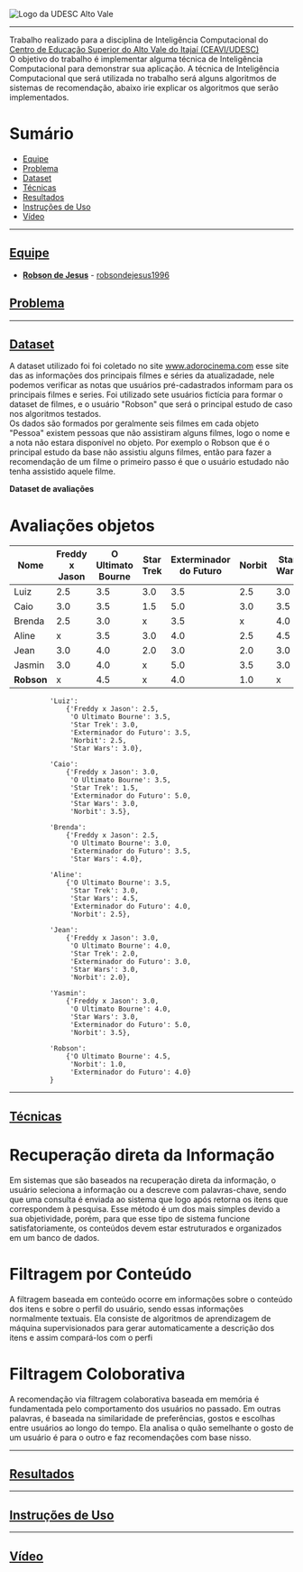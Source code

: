 <!-- Visualizador online: https://stackedit.io/ -->
 ![Logo da UDESC Alto Vale](http://www1.udesc.br/imagens/id_submenu/2019/marca_alto_vale_horizontal_assinatura_rgb_01.jpg)

---


Trabalho realizado para a disciplina de Inteligência Computacional do [Centro de Educação Superior do Alto Vale do Itajaí (CEAVI/UDESC)](https://www.udesc.br/ceavi)<br>O objetivo do trabalho é implementar alguma técnica de Inteligência Computacional para demonstrar sua aplicação. A técnica de Inteligência Computacional que será utilizada no trabalho será alguns algoritmos de sistemas de recomendação, abaixo irie explicar os algoritmos que serão implementados. 



# Sumário 
* [Equipe](#equipe)
* [Problema](#problema)
* [Dataset](#dataset)
* [Técnicas](#tecnicas)
* [Resultados](#resultados)
* [Instruções de Uso](#instrucao)
* [Vídeo](#video)



---

## [Equipe](#equipe)
 - [**Robson de Jesus**](mailto:robson.jesus@edu.udesc.br) - [robsondejesus1996](https://github.com/robsondejesus1996)


## [Problema](#problema)


---

## [Dataset](#dataset)

A dataset utilizado foi foi coletado no site www.adorocinema.com esse site das as informações dos principais filmes e séries da atualizadade, nele podemos verificar as notas que usuários pré-cadastrados informam para os principais filmes e series. Foi utilizado sete usuários fictícia para formar o dataset de filmes, e o usuário "Robson" que será o principal estudo de caso nos algoritmos testados.<br>
Os dados são formados por geralmente seis filmes em cada objeto "Pessoa" existem pessoas que não assistiram alguns filmes, logo o nome e a nota não estara disponível no objeto. Por exemplo o Robson que é o principal estudo da base não assistiu alguns filmes, então para fazer a recomendação de um filme o primeiro passo é que o usuário estudado não tenha assistido aquele filme. 


**Dataset de avaliações**
<h1>Avaliações objetos</h1>

| Nome  |  Freddy x Jason  | O Ultimato Bourne | Star Trek | Exterminador do Futuro | Norbit | Star Wars
| ------------------- | ------------------- |------------------- | ------------------- | ------------------- | ------------------- | ------------------- |
|  Luiz |  2.5 | 3.5 | 3.0  | 3.5 |  2.5  | 3.0 
|  Caio |  3.0 | 3.5 | 1.5  | 5.0 |  3.0  | 3.5 
|  Brenda |  2.5 | 3.0 | x  | 3.5 |  x  | 4.0 
|  Aline |  x | 3.5 | 3.0  | 4.0 |  2.5  | 4.5 
|  Jean |  3.0 | 4.0 | 2.0  | 3.0 |  2.0  | 3.0 
|  Jasmin |  3.0 | 4.0 | x  | 5.0 |  3.5 | 3.0 
|  <b>Robson</b> |  x | 4.5 | x | 4.0 |  1.0  | x 


              'Luiz':
                  {'Freddy x Jason': 2.5,
                   'O Ultimato Bourne': 3.5,
                   'Star Trek': 3.0,
                   'Exterminador do Futuro': 3.5,
                   'Norbit': 2.5,
                   'Star Wars': 3.0},

              'Caio':
                  {'Freddy x Jason': 3.0,
                   'O Ultimato Bourne': 3.5,
                   'Star Trek': 1.5,
                   'Exterminador do Futuro': 5.0,
                   'Star Wars': 3.0,
                   'Norbit': 3.5},

              'Brenda':
                  {'Freddy x Jason': 2.5,
                   'O Ultimato Bourne': 3.0,
                   'Exterminador do Futuro': 3.5,
                   'Star Wars': 4.0},

              'Aline':
                  {'O Ultimato Bourne': 3.5,
                   'Star Trek': 3.0,
                   'Star Wars': 4.5,
                   'Exterminador do Futuro': 4.0,
                   'Norbit': 2.5},

              'Jean':
                  {'Freddy x Jason': 3.0,
                   'O Ultimato Bourne': 4.0,
                   'Star Trek': 2.0,
                   'Exterminador do Futuro': 3.0,
                   'Star Wars': 3.0,
                   'Norbit': 2.0},

              'Yasmin':
                  {'Freddy x Jason': 3.0,
                   'O Ultimato Bourne': 4.0,
                   'Star Wars': 3.0,
                   'Exterminador do Futuro': 5.0,
                   'Norbit': 3.5},

              'Robson':
                  {'O Ultimato Bourne': 4.5,
                   'Norbit': 1.0,
                   'Exterminador do Futuro': 4.0}
              }


---
## [Técnicas](#tecnicas)

<h1>Recuperação direta da Informação</h1>

<p>Em sistemas que são baseados na recuperação direta da informação, o usuário seleciona a informação ou a descreve com palavras-chave, sendo que uma consulta é enviada ao sistema que logo após retorna os itens que correspondem à pesquisa. Esse método é um dos mais simples devido a sua objetividade, porém, para que esse tipo de sistema funcione satisfatoriamente, os conteúdos devem estar estruturados e organizados em um banco de dados.</p>

<h1>Filtragem por Conteúdo</h1>

<p>A filtragem baseada em conteúdo ocorre em informações sobre o conteúdo dos itens e sobre o perfil do usuário, sendo essas informações normalmente textuais. Ela consiste de algoritmos de aprendizagem de máquina supervisionados para gerar automaticamente a descrição dos itens e assim compará-los com o perfi</p>

<h1>Filtragem Coloborativa</h1>

<p>A recomendação via filtragem colaborativa baseada em memória é fundamentada pelo comportamento dos usuários no passado. Em outras palavras, é baseada na similaridade de preferências, gostos e escolhas entre usuários ao longo do tempo. Ela analisa o quão semelhante o gosto de um usuário é para o outro e faz recomendações com base nisso.</p>



---

## [Resultados](#resultados)

---

## [Instruções de Uso](#instrucoes)

---

## [Vídeo](#video)